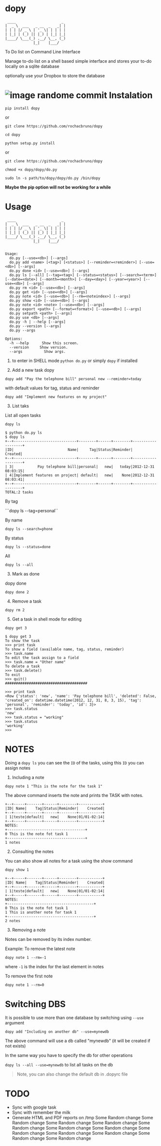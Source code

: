 dopy
====

     ____                     _
    |  _ \  ___   _ __  _   _| |
    | | | |/ _ \ | '_ \| | | | |
    | |_| | (_) || |_) | |_| |_|
    |____/ \___(_) .__/ \__, (_)
                 |_|    |___/


To Do list on Command Line Interface

Manage to-do list on a shell based simple interface and stores your to-do locally on a sqlite database

optionally use your Dropbox to store the database

![image](https://raw.github.com/rochacbruno/dopy/master/dopy.png)
randome commit
Instalation
====
```pip install dopy```

or

```git clone https://github.com/rochacbruno/dopy```

```cd dopy```

```python setup.py install```

or

```git clone https://github.com/rochacbruno/dopy```

```chmod +x dopy/dopy/do.py```

```sudo ln -s path/to/dopy/dopy/do.py /bin/dopy```

**Maybe the pip option will not be working for a while**

Usage
====

     ____                     _
    |  _ \  ___   _ __  _   _| |
    | | | |/ _ \ | '_ \| | | | |
    | |_| | (_) || |_) | |_| |_|
    |____/ \___(_) .__/ \__, (_)
                 |_|    |___/


    Usage:
      do.py [--use=<db>] [--args]
      do.py add <name> [<tag>] [<status>] [--reminder=<reminder>] [--use=<db>] [--args]
      do.py done <id> [--use=<db>] [--args]
      do.py ls [--all] [--tag=<tag>] [--status=<status>] [--search=<term>] [--date=<date>] [--month=<month>] [--day=<day>] [--year=<year>] [--use=<db>] [--args]
      do.py rm <id> [--use=<db>] [--args]
      do.py get <id> [--use=<db>] [--args]
      do.py note <id> [--use=<db>] [--rm=<noteindex>] [--args]
      do.py show <id> [--use=<db>] [--args]
      do.py note <id> <note> [--use=<db>] [--args]
      do.py export <path> [--format=<format>] [--use=<db>] [--args]
      do.py setpath <path> [--args]
      do.py use <db> [--args]
      do.py -h | --help [--args]
      do.py --version [--args]
      do.py --args

    Options:
      -h --help      Show this screen.
      --version     Show version.
      --args          Show args.


1. to enter in SHELL mode
```python do.py``` or simply ``dopy`` if installed

2. Add a new task
dopy <name> <tag> <status> <reminder>

```dopy add "Pay the telephone bill" personal new --reminder=today```

with default values for tag, status and reminder

```dopy add "Implement new features on my project"```

3. List taks

List all open tasks

```dopy ls```

    $ python do.py ls
    $ dopy ls
    +--+-----------------------------+--------+------+--------+-------------------+
    |ID|                         Name|     Tag|Status|Reminder|            Created|
    +--+-----------------------------+--------+------+--------+-------------------+
    | 3|           Pay telephone bill|personal|   new|   today|2012-12-31 08:03:15|
    | 4|Implement features on project| default|   new|    None|2012-12-31 08:03:41|
    +--+-----------------------------+--------+------+--------+-------------------+
    TOTAL:2 tasks

By tag

```dopy ls --tag=personal``

By name

```dopy ls --search=phone```

By status

```dopy ls --status=done```

All

```dopy ls --all```

3. Mark as done

dopy done <id>

```dopy done 2```

4. Remove a task

```dopy rm 2```

5. Get a task in shell mode for editing

```dopy get 3```

    $ dopy get 3
    To show the task
    >>> print task
    To show a field (available name, tag, status, reminder)
    >>> task.name
    To edit the task assign to a field
    >>> task.name = "Other name"
    To delete a task
    >>> task.delete()
    To exit
    >>> quit()
    ######################################

    >>> print task
    <Row {'status': 'new', 'name': 'Pay telephone bill', 'deleted': False, 'created_on': datetime.datetime(2012, 12, 31, 8, 3, 15), 'tag': 'personal', 'reminder': 'today', 'id': 3}>
    >>> task.status
    'new'
    >>> task.status = "working"
    >>> task.status
    'working'
    >>>


NOTES
====

Doing a ```dopy ls``` you can see the ```ID``` of the tasks, using this ```ID``` you can assign notes

1. Including a note

```dopy note 1 "This is the note for the task 1"```

The above command inserts the note and prints the TASK with notes.

    +--+-----+-------+------+--------+-----------+
    |ID| Name|    Tag|Status|Reminder|    Created|
    +--+-----+-------+------+--------+-----------+
    | 1|teste|default|   new|    None|01/01-02:14|
    +--+-----+-------+------+--------+-----------+
    NOTES:
    +------------------------------------+
    0 This is the note fot task 1
    +------------------------------------+
    1 notes

2. Consulting the notes

You can also show all notes for a task using the show command

```dopy show 1```

    +--+-----+-------+------+--------+-----------+
    |ID| Name|    Tag|Status|Reminder|    Created|
    +--+-----+-------+------+--------+-----------+
    | 1|teste|default|   new|    None|01/01-02:14|
    +--+-----+-------+------+--------+-----------+
    NOTES:
    +----------------------------------------+
    0 This is the note fot task 1
    1 This is another note for task 1
    +----------------------------------------+
    2 notes


3. Removing a note

Notes can be removed by its index number.

Example: To remove the latest note

```dopy note 1 --rm=-1```

where ```-1``` is the index for the last element in notes

To remove the first note

```dopy note 1 --rm=0```

Switching DBS
====

It is possible to use more than one database by switching using ```--use``` argument

```dopy add "Including on another db" --use=mynewdb```

The above command will use a db called "mynewdb" (it will be created if not exists)

In the same way you have to specify the db for other operations

```dopy ls --all --use=mynewdb```  to list all tasks on the db

> Note, you can also change the default db in .dopyrc file



TODO
====

- Sync with google task
- Sync with remember the milk
- Generate HTML  and PDF reports on /tmp
Some Random change
Some Random change
Some Random change
Some Random change
Some Random change
Some Random change
Some Random change
Some Random change
Some Random change
Some Random change
Some Random change
Some Random change
